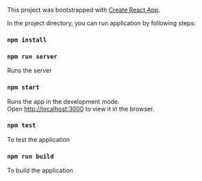 This project was bootstrapped with [Create React App](https://github.com/facebook/create-react-app).


In the project directory, you can run application by following steps:

### `npm install`

### `npm run server`

Runs the server

### `npm start`

Runs the app in the development mode.<br>
Open [http://localhost:3000](http://localhost:3000) to view it in the browser.

### `npm test`

To test the application

### `npm run build`

To build the application